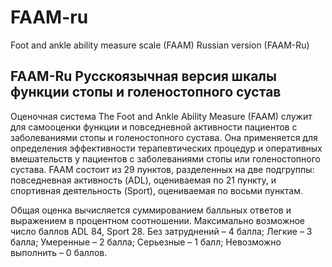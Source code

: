 # FAAM-ru
Foot and ankle ability measure scale (FAAM) Russian version (FAAM-Ru)



## FAAM-Ru Русскоязычная версия шкалы функции стопы и голеностопного сустав
Оценочная система The Foot and Ankle Ability Measure (FAAM) служит для самооценки функции и повседневной активности пациентов с заболеваниями стопы и голеностопного сустава. Она применяется для определения эффективности терапевтических процедур и оперативных вмешательств у пациентов с заболеваниями стопы или голеностопного сустава. FAAM состоит из 29 пунктов, разделенных на две подгруппы: повседневная активность (ADL), оцениваемая по 21 пункту, и спортивная деятельность (Sport), оцениваемая по восьми пунктам.

Общая оценка вычисляется суммированием балльных ответов и выражением в процентном соотношении. Максимально возможное число баллов ADL 84, Sport 28. 
Без затруднений – 4 балла; Легкие – 3 балла; Умеренные – 2 балла; Серьезные – 1 балл; Невозможно выполнить – 0 баллов.
